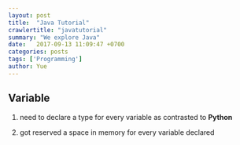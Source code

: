 ```yaml
---
layout: post
title:  "Java Tutorial"
crawlertitle: "javatutorial"
summary: "We explore Java"
date:   2017-09-13 11:09:47 +0700
categories: posts
tags: ['Programming']
author: Yue
---
```


Variable
---
1. need to declare a type for every variable as contrasted to **Python**

2. got reserved a space in memory for every variable declared

